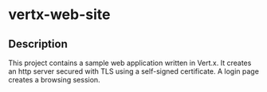 # vertx-web-site

## Description
This project contains a sample web application written in Vert.x. It creates
an http server secured with TLS using a self-signed certificate. A login page
creates a browsing session.
